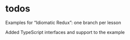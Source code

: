 # todos
Examples for “Idiomatic Redux”: one branch per lesson

Added TypeScript interfaces and support to the example
